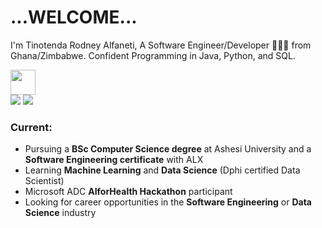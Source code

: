 <h1><span> ...WELCOME... </span> </h1>

I'm Tinotenda Rodney Alfaneti, A Software Engineer/Developer 👨🏻‍💻 from Ghana/Zimbabwe. Confident Programming in Java, Python, and SQL.

<img src="https://readme-typing-svg.herokuapp.com?vCenter=true&width=500&lines=Software+Developer;Software+Engineer;Machine+Learning+Ethusiaste;Data+Science+Ethusiaste+with+2%2B+Years+Experience" height="40"/>

<div>
<a href="mailto: tinotendaalfaneti18@gmail.com">
<img src="https://img.shields.io/badge/-tinotendaalfaneti18%40gmail.com-7B83EB?&style=for-the-badge&logo=Microsoft-outlook&logoColor=white" ></a>    <a href="https://www.linkedin.com/in/billpwchan1998/"><img src="https://img.shields.io/badge/Tinotenda-%230077B5.svg?&style=for-the-badge&logo=linkedin&logoColor=white" ></a>  
</div>

### Current: 

- Pursuing a <strong>BSc Computer Science degree</strong> at Ashesi University and a <strong>Software Engineering certificate</strong> with ALX
- Learning <strong>Machine Learning</strong> and <strong>Data Science</strong> (Dphi certified Data Scientist)
- Microsoft ADC <strong>AIforHealth Hackathon</strong> participant
- Looking for career opportunities in the <strong>Software Engineering</strong> or <strong>Data Science</strong> industry
